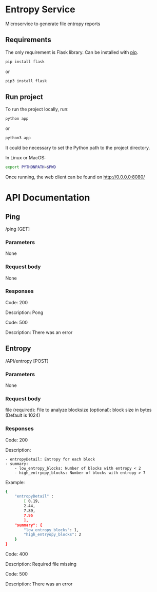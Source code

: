 # Entropy Service

Microservice to generate file entropy reports

## Requirements

The only requirement is Flask library. Can be installed with [pip](https://pip.pypa.io/en/stable/).

```bash
pip install flask
```
or
```bash
pip3 install flask
```

## Run project

To run the project locally, run:
```bash
python app
```
or 
```bash
python3 app
```

It could be necessary to set the Python path to the project directory. 

In Linux or MacOS:
```bash
export PYTHONPATH=$PWD
```

Once running, the web client can be found on http://0.0.0.0:8080/ 

# API Documentation

## Ping
/ping [GET]

### Parameters
None

### Request body
None

### Responses

Code: 200

Description: Pong


Code: 500

Description: There was an error

## Entropy
/API/entropy [POST]

### Parameters
None

### Request body
file (required): File to analyze
blocksize (optional): block size in bytes (Default is 1024)

### Responses

Code: 200

Description:

    - entropyDetail: Entropy for each block
    - summary:
        - low_entropy_blocks: Number of blocks with entropy < 2
        - high_entryopy_blocks: Number of blocks with entropy > 7
        

Example: 
```bash
{
    "entropyDetail" :
        [ 0.19,
        2.44,
        7.89,
        7.95
        ],
    "summary": {
        "low_entropy_blocks": 1,
        "high_entryopy_blocks": 2
    }
}
```


Code: 400

Description: Required file missing


Code: 500

Description: There was an error
